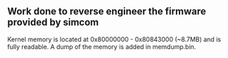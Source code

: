 ## Work done to reverse engineer the firmware provided by simcom

Kernel memory is located at 0x80000000 - 0x80843000 (~8.7MB) and is fully readable.
A dump of the memory is added in memdump.bin.